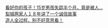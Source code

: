  
[看好你的孩子！15岁男孩失踪半个月，竟是被人...](http://www.dianyue.me/archives/807/aihe93v5epb839vr/)  
[梨城两家人１８年讲了一个诚信故事](http://www.dianyue.me/archives/091/dwvbdh98fpx2busf/)  
[造人全过程，别不好意思看！](http://www.dianyue.me/archives/668/0jrw2aftn414m76l/)